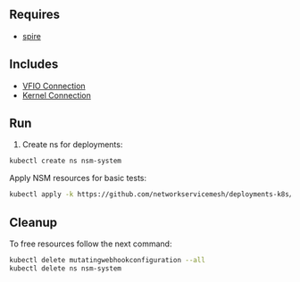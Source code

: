 ## Requires

- [spire](../spire)

## Includes

- [VFIO Connection](../use-cases/Vfio2Noop)
- [Kernel Connection](../use-cases/SriovKernel2Noop)

## Run

1. Create ns for deployments:
```bash
kubectl create ns nsm-system
```

Apply NSM resources for basic tests:
```bash
kubectl apply -k https://github.com/networkservicemesh/deployments-k8s/examples/sriov?ref=1a519a10582038b00e5d1206db6342172519abc1
```

## Cleanup

To free resources follow the next command:
```bash
kubectl delete mutatingwebhookconfiguration --all
kubectl delete ns nsm-system
```

